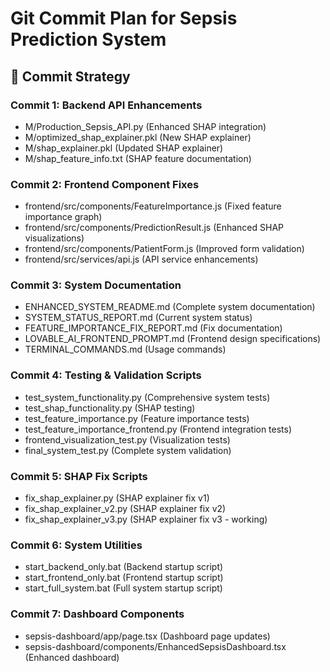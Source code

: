 # Git Commit Plan for Sepsis Prediction System

## 🎯 Commit Strategy

### Commit 1: Backend API Enhancements
- M/Production_Sepsis_API.py (Enhanced SHAP integration)
- M/optimized_shap_explainer.pkl (New SHAP explainer)
- M/shap_explainer.pkl (Updated SHAP explainer)
- M/shap_feature_info.txt (SHAP feature documentation)

### Commit 2: Frontend Component Fixes
- frontend/src/components/FeatureImportance.js (Fixed feature importance graph)
- frontend/src/components/PredictionResult.js (Enhanced SHAP visualizations)
- frontend/src/components/PatientForm.js (Improved form validation)
- frontend/src/services/api.js (API service enhancements)

### Commit 3: System Documentation
- ENHANCED_SYSTEM_README.md (Complete system documentation)
- SYSTEM_STATUS_REPORT.md (Current system status)
- FEATURE_IMPORTANCE_FIX_REPORT.md (Fix documentation)
- LOVABLE_AI_FRONTEND_PROMPT.md (Frontend design specifications)
- TERMINAL_COMMANDS.md (Usage commands)

### Commit 4: Testing & Validation Scripts
- test_system_functionality.py (Comprehensive system tests)
- test_shap_functionality.py (SHAP testing)
- test_feature_importance.py (Feature importance tests)
- test_feature_importance_frontend.py (Frontend integration tests)
- frontend_visualization_test.py (Visualization tests)
- final_system_test.py (Complete system validation)

### Commit 5: SHAP Fix Scripts
- fix_shap_explainer.py (SHAP explainer fix v1)
- fix_shap_explainer_v2.py (SHAP explainer fix v2)
- fix_shap_explainer_v3.py (SHAP explainer fix v3 - working)

### Commit 6: System Utilities
- start_backend_only.bat (Backend startup script)
- start_frontend_only.bat (Frontend startup script)
- start_full_system.bat (Full system startup script)

### Commit 7: Dashboard Components
- sepsis-dashboard/app/page.tsx (Dashboard page updates)
- sepsis-dashboard/components/EnhancedSepsisDashboard.tsx (Enhanced dashboard)